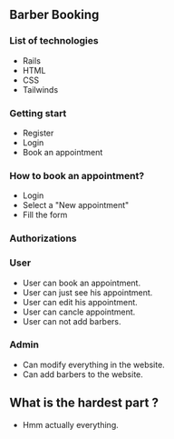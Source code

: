 ## Barber Booking

### List of technologies

- Rails
- HTML
- CSS 
- Tailwinds

### Getting start

- Register 
- Login 
- Book an appointment

### How to book an appointment?

- Login 
- Select a "New appointment"
- Fill the form 

### Authorizations

### User
- User can book an appointment.
- User can just see his appointment.
- User can edit his appointment.
- User can cancle appointment.
- User can not add barbers.
### Admin 
- Can modify everything in the website.
- Can add barbers to the website.

## What is the hardest part ? 

- Hmm actually everything. 

